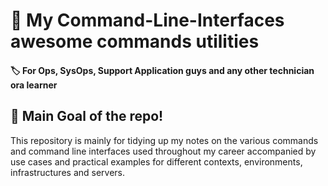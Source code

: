 # 🐚 My Command-Line-Interfaces awesome commands utilities

#### 🏷️ For Ops, SysOps, Support Application guys and any other technician ora learner 

## 🥅 Main Goal of the repo!
This repository is mainly for tidying up my notes on the various commands and command line interfaces used throughout my career accompanied by use cases and practical examples for different contexts, environments, infrastructures and servers.